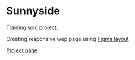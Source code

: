 
# Sunnyside

Training solo project:

Creating responsive wep page using [Figma layout](https://www.figma.com/design/XAkjbnDhAjD4hzHPMmAS4U/sunnyside-becode?node-id=0-1&t=PmFuioOUeRPuwkIn-0)

[Project page](https://nataliiatasha.github.io/sunnyside-agency/)
